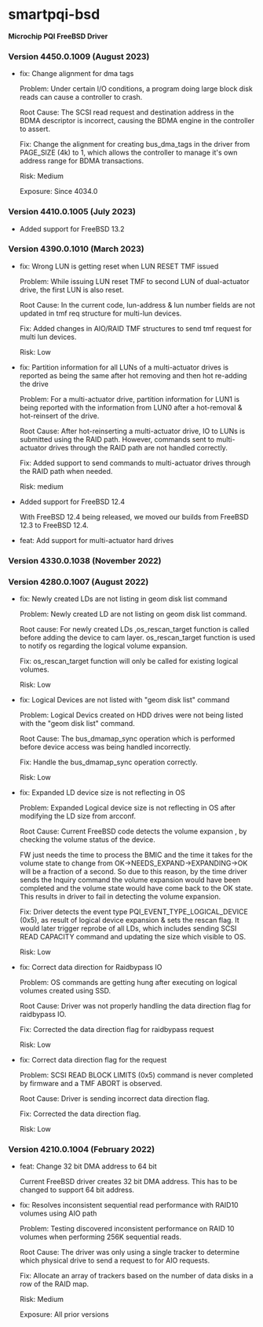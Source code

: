 # smartpqi-bsd
**Microchip PQI FreeBSD Driver**

### Version 4450.0.1009 (August 2023)

 - fix: Change alignment for dma tags

    Problem: Under certain I/O conditions, a program doing large block disk reads
    can cause a controller to crash.

    Root Cause: The SCSI read request and destination address in the BDMA descriptor
    is incorrect, causing the BDMA engine in the controller to assert.

    Fix: Change the alignment for creating bus_dma_tags in the driver from
    PAGE_SIZE (4k) to 1, which allows the controller to manage it's own address
    range for BDMA transactions.

    Risk: Medium

    Exposure: Since 4034.0


### Version 4410.0.1005 (July 2023)
 - Added support for FreeBSD 13.2


### Version 4390.0.1010 (March 2023)
 - fix: Wrong LUN is getting reset when LUN RESET TMF issued

    Problem: While issuing LUN reset TMF to second LUN of
    dual-actuator drive, the first LUN is also reset.

    Root Cause: In the current code, lun-address & lun number
    fields are not updated in tmf req structure for multi-lun
    devices.

    Fix: Added changes in AIO/RAID TMF structures to send tmf
    request for multi lun devices.

    Risk: Low

 - fix: Partition information for all LUNs of a multi-actuator drives is reported as
    being the same after hot removing and then hot re-adding the drive

    Problem: For a multi-actuator drive, partition information for LUN1 is being reported
    with the information from LUN0 after a hot-removal & hot-reinsert of the drive.

    Root Cause: After hot-reinserting a multi-actuator drive, IO to LUNs is submitted
    using the RAID path. However, commands sent to multi-actuator drives through the RAID
    path are not handled correctly.

    Fix: Added support to send commands to multi-actuator drives through the RAID path when
    needed.

    Risk: medium

 - Added support for FreeBSD 12.4

    With FreeBSD 12.4 being released, we moved our builds
    from FreeBSD 12.3 to FreeBSD 12.4.

 - feat: Add support for multi-actuator hard drives

### Version 4330.0.1038 (November 2022)

### Version 4280.0.1007 (August 2022)
 - fix: Newly created LDs are not listing in geom disk list command

    Problem: Newly created LD are not listing on geom disk list
    command.

    Root cause: For newly created LDs ,os_rescan_target function
    is called before adding the device to cam layer.
    os_rescan_target function is used to notify os regarding the
    logical volume expansion.

    Fix: os_rescan_target function will only be called for
    existing logical volumes.

    Risk: Low

 - fix: Logical Devices are not listed with "geom disk list" command

    Problem: Logical Devics created on HDD drives were not being
    listed with the "geom disk list" command.

    Root Cause: The bus_dmamap_sync operation which is performed before
    device access was being handled incorrectly.

    Fix: Handle the bus_dmamap_sync operation correctly.

    Risk: Low

 - fix: Expanded LD device size is not reflecting in OS

    Problem: Expanded Logical device size is not
    reflecting in OS after modifying the LD size from
    arcconf.

    Root Cause: Current FreeBSD code detects the volume
    expansion , by checking the volume status of the device.

    FW just needs the time to process the BMIC and the time
    it takes for the volume state to change from
    OK->NEEDS_EXPAND->EXPANDING->OK will be a fraction of a
    second.
    So due to this reason, by the time driver sends the
    Inquiry command the volume expansion would have been
    completed and the volume state would have come back
    to the OK state. This results in driver to fail in
    detecting the volume expansion.

    Fix: Driver detects the event type
    PQI_EVENT_TYPE_LOGICAL_DEVICE (0x5), as result of
    logical device expansion & sets the rescan flag.
    It would later trigger reprobe  of all LDs, which
    includes sending SCSI READ CAPACITY command and
    updating the size which visible to OS.

    Risk: Low

 - fix: Correct data direction for Raidbypass IO

    Problem: OS commands are getting hung after
    executing on logical volumes created using SSD.

    Root Cause: Driver was not properly handling
    the data direction flag for raidbypass IO.

    Fix: Corrected the data direction flag for
    raidbypass request

    Risk: Low

 - fix: Correct data direction flag for the request

    Problem: SCSI READ BLOCK LIMITS (0x5) command is never
    completed by firmware and a TMF ABORT is observed.

    Root Cause: Driver is sending incorrect data direction
    flag.

    Fix: Corrected the data direction flag.

    Risk: Low

### Version 4210.0.1004 (February 2022)
 - feat: Change 32 bit DMA address to 64 bit

    Current FreeBSD driver creates 32 bit DMA address.
    This has to be changed to support 64 bit address.

 - fix: Resolves inconsistent sequential read performance with RAID10 volumes using AIO path

    Problem: Testing discovered inconsistent performance on RAID 10 volumes
    when performing 256K sequential reads.

    Root Cause: The driver was only using a single tracker to determine
    which physical drive to send a request to for AIO requests.

    Fix: Allocate an array of trackers based on the number of data disks in
    a row of the RAID map.

    Risk: Medium

    Exposure: All prior versions

